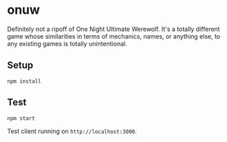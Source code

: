 # onuw
Definitely not a ripoff of One Night Ultimate Werewolf. It's a totally different game whose similarities in terms of mechanics, names, or anything else, to any existing games is totally unintentional.

## Setup
`npm install`

## Test
`npm start`

Test client running on `http://localhost:3000`.